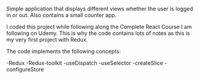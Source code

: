 Simple application that displays different views whether the user is logged in or out. Also contains a small counter app.

I coded this project while following along the Complete React Course I am following on Udemy. This is why the code contains lots of notes as this is my very first project with Redux.

The code implements the following concepts:

-Redux
-Redux-toolkit
-useDispatch
-useSelector
-createSlice
-configureStore
